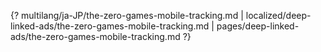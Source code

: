 {? multilang/ja-JP/the-zero-games-mobile-tracking.md | localized/deep-linked-ads/the-zero-games-mobile-tracking.md | pages/deep-linked-ads/the-zero-games-mobile-tracking.md ?}
